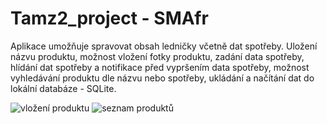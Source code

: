 # Tamz2_project - SMAfr

Aplikace umožňuje spravovat obsah ledničky včetně dat spotřeby. 
Uložení názvu produktu, možnost vložení fotky produktu, 
zadání data spotřeby, hlídání dat spotřeby a notifikace 
před vypršením data spotřeby, možnost vyhledávání produktu 
dle názvu nebo spotřeby, ukládání a načítání dat do lokální 
databáze - SQLite.

![vložení produktu](https://i.imgur.com/QFov2rn.png)
![seznam produktů](https://i.imgur.com/4ZcMafL.png)
